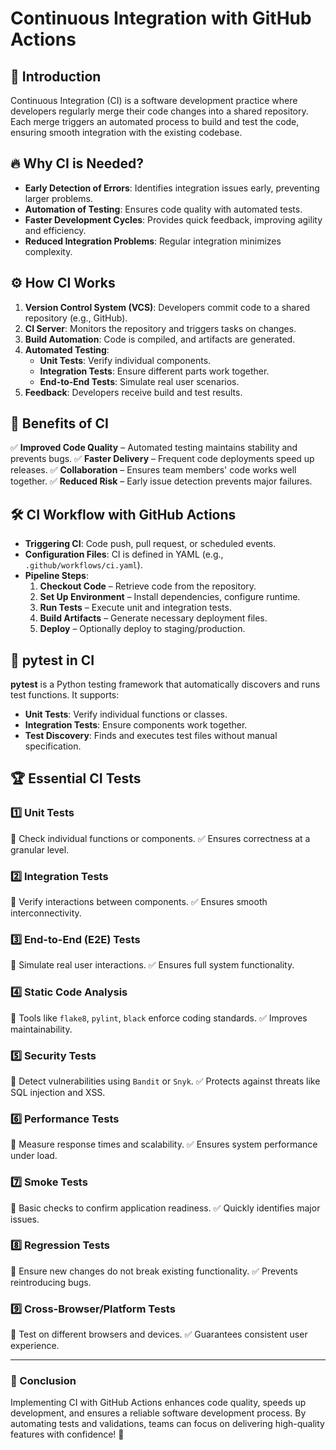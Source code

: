 # Continuous Integration with GitHub Actions

## 🚀 Introduction

Continuous Integration (CI) is a software development practice where developers regularly merge their code changes into a shared repository. Each merge triggers an automated process to build and test the code, ensuring smooth integration with the existing codebase.

## 🔥 Why CI is Needed?

- **Early Detection of Errors**: Identifies integration issues early, preventing larger problems.
- **Automation of Testing**: Ensures code quality with automated tests.
- **Faster Development Cycles**: Provides quick feedback, improving agility and efficiency.
- **Reduced Integration Problems**: Regular integration minimizes complexity.

## ⚙️ How CI Works

1. **Version Control System (VCS)**: Developers commit code to a shared repository (e.g., GitHub).
2. **CI Server**: Monitors the repository and triggers tasks on changes.
3. **Build Automation**: Code is compiled, and artifacts are generated.
4. **Automated Testing**:
   - **Unit Tests**: Verify individual components.
   - **Integration Tests**: Ensure different parts work together.
   - **End-to-End Tests**: Simulate real user scenarios.
5. **Feedback**: Developers receive build and test results.

## 🎯 Benefits of CI

✅ **Improved Code Quality** – Automated testing maintains stability and prevents bugs.
✅ **Faster Delivery** – Frequent code deployments speed up releases.
✅ **Collaboration** – Ensures team members' code works well together.
✅ **Reduced Risk** – Early issue detection prevents major failures.

## 🛠 CI Workflow with GitHub Actions

- **Triggering CI**: Code push, pull request, or scheduled events.
- **Configuration Files**: CI is defined in YAML (e.g., `.github/workflows/ci.yaml`).
- **Pipeline Steps**:
  1. **Checkout Code** – Retrieve code from the repository.
  2. **Set Up Environment** – Install dependencies, configure runtime.
  3. **Run Tests** – Execute unit and integration tests.
  4. **Build Artifacts** – Generate necessary deployment files.
  5. **Deploy** – Optionally deploy to staging/production.

## 🧪 pytest in CI

**pytest** is a Python testing framework that automatically discovers and runs test functions. It supports:

- **Unit Tests**: Verify individual functions or classes.
- **Integration Tests**: Ensure components work together.
- **Test Discovery**: Finds and executes test files without manual specification.

## 🏆 Essential CI Tests

### 1️⃣ Unit Tests
📌 Check individual functions or components.
✅ Ensures correctness at a granular level.

### 2️⃣ Integration Tests
📌 Verify interactions between components.
✅ Ensures smooth interconnectivity.

### 3️⃣ End-to-End (E2E) Tests
📌 Simulate real user interactions.
✅ Ensures full system functionality.

### 4️⃣ Static Code Analysis
📌 Tools like `flake8`, `pylint`, `black` enforce coding standards.
✅ Improves maintainability.

### 5️⃣ Security Tests
📌 Detect vulnerabilities using `Bandit` or `Snyk`.
✅ Protects against threats like SQL injection and XSS.

### 6️⃣ Performance Tests
📌 Measure response times and scalability.
✅ Ensures system performance under load.

### 7️⃣ Smoke Tests
📌 Basic checks to confirm application readiness.
✅ Quickly identifies major issues.

### 8️⃣ Regression Tests
📌 Ensure new changes do not break existing functionality.
✅ Prevents reintroducing bugs.

### 9️⃣ Cross-Browser/Platform Tests
📌 Test on different browsers and devices.
✅ Guarantees consistent user experience.

---

### 🎯 Conclusion

Implementing CI with GitHub Actions enhances code quality, speeds up development, and ensures a reliable software development process. By automating tests and validations, teams can focus on delivering high-quality features with confidence! 🚀
